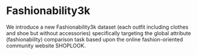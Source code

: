 # Fashionability3k
We introduce a new Fashionability3k dataset (each outfit including clothes and shoe but without accessories) specifically targeting the global attribute (fashionability) comparison task based upon the online fashion-oriented community website SHOPLOOK.
